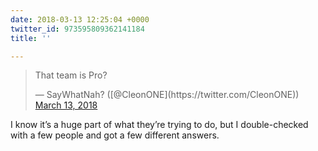 ```yaml
---
date: 2018-03-13 12:25:04 +0000
twitter_id: 973595809362141184
title: ''

---
```

<blockquote class="twitter-tweet"><p lang="en" dir="ltr">That team is Pro?</p>&mdash; SayWhatNah? ([@CleonONE](https://twitter.com/CleonONE)) <a href="https://twitter.com/CleonONE/status/973586871656878081?ref_src=twsrc%5Etfw">March 13, 2018</a></blockquote>
<script async src="https://platform.twitter.com/widgets.js" charset="utf-8"></script>

I know it’s a huge part of what they’re trying to do, but I double-checked with a few people and got a few different answers.

